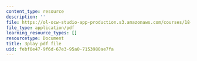 ```yaml
---
content_type: resource
description: ''
file: https://ol-ocw-studio-app-production.s3.amazonaws.com/courses/18-02-multivariable-calculus-fall-2007/febf0e479f6d67e395a07153980ae7fa_dK3NEf13nPc.pdf
file_type: application/pdf
learning_resource_types: []
resourcetype: Document
title: 3play pdf file
uid: febf0e47-9f6d-67e3-95a0-7153980ae7fa
---
```

